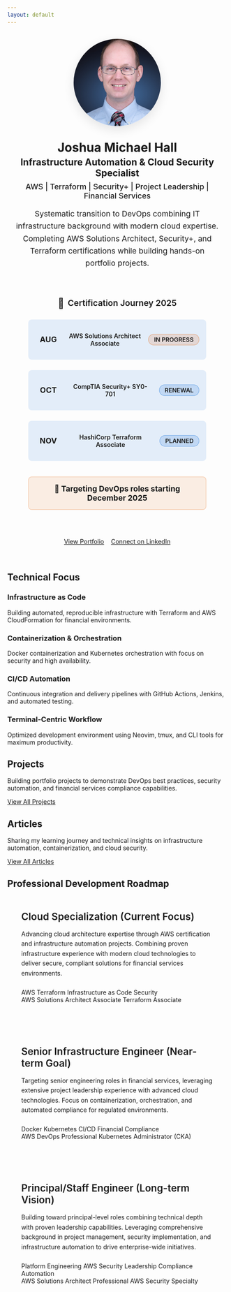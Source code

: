 ```yaml
---
layout: default
---
```


<div class="hero-section with-divider">
  <div class="hero-content">
    <div class="hero-layout">
      <div class="hero-image">
        <img src="/assets/images/headshot.jpg" alt="Joshua Michael Hall" loading="lazy">
      </div>
      <div class="hero-text">
        <h1>Joshua Michael Hall</h1>
        <h2>Infrastructure Automation & Cloud Security Specialist</h2>
        <h3 class="hero-tagline">AWS | Terraform | Security+ | Project Leadership | Financial Services</h3>
        <p>Systematic transition to DevOps combining IT infrastructure background with modern cloud expertise. Completing AWS Solutions Architect, Security+, and Terraform certifications while building hands-on portfolio projects.</p>
        <div class="certification-timeline">
          <h4><span class="timeline-icon">🎯</span> Certification Journey 2025</h4>
          <div class="timeline-items">
            <div class="timeline-item">
              <span class="timeline-date">AUG</span>
              <span class="timeline-cert">AWS Solutions Architect Associate</span>
              <span class="timeline-status in-progress">In Progress</span>
            </div>
            <div class="timeline-item">
              <span class="timeline-date">OCT</span>
              <span class="timeline-cert">CompTIA Security+ SY0-701</span>
              <span class="timeline-status planned">Renewal</span>
            </div>
            <div class="timeline-item">
              <span class="timeline-date">NOV</span>
              <span class="timeline-cert">HashiCorp Terraform Associate</span>
              <span class="timeline-status planned">Planned</span>
            </div>
          </div>
          <div class="availability-notice">
            <strong>🚀 Targeting DevOps roles starting December 2025</strong>
          </div>
        </div>
        <div class="hero-links">
          <a href="/portfolio" class="btn primary-btn cta-main-btn">View Portfolio</a>
          <a href="https://linkedin.com/in/joshuamichaelhall" class="btn secondary-btn cta-main-btn">Connect on LinkedIn</a>
        </div>
      </div>
    </div>
  </div>
</div>

<div class="home-section with-divider" id="technical-focus">
  <h2>Technical Focus</h2>
  <div class="tech-focus-grid">
    <div class="tech-focus-item">
      <h3>Infrastructure as Code</h3>
      <p>Building automated, reproducible infrastructure with Terraform and AWS CloudFormation for financial environments.</p>
    </div>
    <div class="tech-focus-item">
      <h3>Containerization & Orchestration</h3>
      <p>Docker containerization and Kubernetes orchestration with focus on security and high availability.</p>
    </div>
    <div class="tech-focus-item">
      <h3>CI/CD Automation</h3>
      <p>Continuous integration and delivery pipelines with GitHub Actions, Jenkins, and automated testing.</p>
    </div>
    <div class="tech-focus-item">
      <h3>Terminal-Centric Workflow</h3>
      <p>Optimized development environment using Neovim, tmux, and CLI tools for maximum productivity.</p>
    </div>
  </div>
</div>

<div class="home-section with-divider" id="projects">
  <h2>Projects</h2>
  <p class="section-intro-text">Building portfolio projects to demonstrate DevOps best practices, security automation, and financial services compliance capabilities.</p>
  <div id="github-projects"></div>
  <div class="section-link">
    <a href="/portfolio" class="btn outlined-btn">View All Projects</a>
  </div>
</div>

<div class="home-section no-divider" id="articles">
  <h2>Articles</h2>
  <p class="section-intro-text">Sharing my learning journey and technical insights on infrastructure automation, containerization, and cloud security.</p>
  <div id="devto-articles"></div>
  <div class="section-link">
    <a href="/blog" class="btn outlined-btn">View All Articles</a>
  </div>
</div>

<div class="home-section no-divider" id="career-vision">
  <h2>Professional Development Roadmap</h2>
  <div class="career-phases">
    <div class="career-phase">
      <div class="phase-content">
        <h3>Cloud Specialization (Current Focus)</h3>
        <p>Advancing cloud architecture expertise through AWS certification and infrastructure automation projects. Combining proven infrastructure experience with modern cloud technologies to deliver secure, compliant solutions for financial services environments.</p>
        <div class="timeline-skills">
          <span class="skill-tag">AWS</span>
          <span class="skill-tag">Terraform</span>
          <span class="skill-tag">Infrastructure as Code</span>
          <span class="skill-tag">Security</span>
        </div>
        <div class="timeline-certs">
          <span class="cert-badge">AWS Solutions Architect Associate</span>
          <span class="cert-badge">Terraform Associate</span>
        </div>
      </div>
    </div>
    <div class="career-phase">
      <div class="phase-content">
        <h3>Senior Infrastructure Engineer (Near-term Goal)</h3>
        <p>Targeting senior engineering roles in financial services, leveraging extensive project leadership experience with advanced cloud technologies. Focus on containerization, orchestration, and automated compliance for regulated environments.</p>
        <div class="timeline-skills">
          <span class="skill-tag">Docker</span>
          <span class="skill-tag">Kubernetes</span>
          <span class="skill-tag">CI/CD</span>
          <span class="skill-tag">Financial Compliance</span>
        </div>
        <div class="timeline-certs">
          <span class="cert-badge">AWS DevOps Professional</span>
          <span class="cert-badge">Kubernetes Administrator (CKA)</span>
        </div>
      </div>
    </div>
    <div class="career-phase">
      <div class="phase-content">
        <h3>Principal/Staff Engineer (Long-term Vision)</h3>
        <p>Building toward principal-level roles combining technical depth with proven leadership capabilities. Leveraging comprehensive background in project management, security implementation, and infrastructure automation to drive enterprise-wide initiatives.</p>
        <div class="timeline-skills">
          <span class="skill-tag">Platform Engineering</span>
          <span class="skill-tag">AWS Security</span>
          <span class="skill-tag">Leadership</span>
          <span class="skill-tag">Compliance Automation</span>
        </div>
        <div class="timeline-certs">
          <span class="cert-badge">AWS Solutions Architect Professional</span>
          <span class="cert-badge">AWS Security Specialty</span>
        </div>
      </div>
    </div>
  </div>
</div>

<style>
  .hero-layout {
    display: flex;
    flex-direction: column;
    align-items: center;
    gap: 2rem;
    max-width: 1200px;
    margin: 0 auto;
    padding: 1rem 1rem 2rem 1rem;
    text-align: center;
  }
  
  .hero-image {
    flex-shrink: 0;
    width: 200px;
    height: 200px;
    border-radius: 50%;
    overflow: hidden;
    box-shadow: 0 8px 24px rgba(0, 0, 0, 0.1);
  }
  
  .hero-image img {
    width: 100%;
    height: 100%;
    object-fit: cover;
    object-position: center;
    transition: transform 0.3s ease;
  }
  
  .hero-image:hover img {
    transform: scale(1.05);
  }
  
  .hero-text {
    text-align: center;
  }
  
  .hero-text h1 {
    margin-top: 0;
    margin-bottom: 0.25rem;
  }
  
  .hero-text h2 {
    margin-top: 0;
    margin-bottom: 0.5rem;
  }
  
  .hero-text p {
    margin-bottom: 1.5rem;
    font-size: 1.1rem;
    line-height: 1.6;
  }
  
  .hero-tagline {
    font-size: 1.1rem;
    color: var(--text-muted);
    font-weight: 500;
    margin: 0.5rem 0 1rem 0;
  }
  
  /* Enhanced Certification Timeline */
  .certification-timeline {
    background: var(--bg-content);
    border: 2px solid var(--primary-color);
    border-radius: 12px;
    padding: 2rem;
    margin: 2rem auto;
    max-width: 700px;
    box-shadow: var(--card-shadow);
    position: relative;
    overflow: hidden;
  }
  
  .certification-timeline::before {
    content: '';
    position: absolute;
    top: -50%;
    right: -50%;
    width: 200%;
    height: 200%;
    background: radial-gradient(circle, var(--primary-color) 0%, transparent 70%);
    opacity: 0.05;
    pointer-events: none;
  }
  
  .certification-timeline h4 {
    margin: 0 0 1.5rem 0;
    font-size: 1.2rem;
    color: var(--primary-color);
    font-weight: 600;
    text-align: center;
    display: flex;
    align-items: center;
    justify-content: center;
    gap: 0.5rem;
  }
  
  .timeline-icon {
    font-size: 1.4rem;
  }
  
  .timeline-items {
    display: flex;
    flex-direction: column;
    gap: 0.75rem;
    margin-bottom: 1.5rem;
  }
  
  .timeline-item {
    display: grid !important;
    grid-template-columns: 60px 1fr auto;
    align-items: center;
    gap: 1rem;
    padding: 1rem;
    background: rgba(3, 102, 214, 0.1) !important;
    border-radius: 8px;
    border: 2px solid var(--border-color) !important;
    transition: all 0.3s ease;
    margin-bottom: 0.75rem;
    visibility: visible !important;
    opacity: 1 !important;
    height: auto !important;
    min-height: 60px;
  }
  
  .timeline-item:hover {
    transform: translateX(5px);
    box-shadow: 0 2px 8px rgba(0, 0, 0, 0.1);
    border-color: var(--primary-color);
  }
  
  .timeline-date {
    font-weight: 700 !important;
    font-size: 1.1rem !important;
    color: var(--primary-color) !important;
    text-align: center;
    display: block !important;
    visibility: visible !important;
    opacity: 1 !important;
  }
  
  .timeline-cert {
    font-weight: 600 !important;
    color: var(--text-color) !important;
    display: block !important;
    visibility: visible !important;
    opacity: 1 !important;
  }
  
  .timeline-status {
    padding: 0.25rem 0.75rem;
    border-radius: 20px;
    font-size: 0.85rem !important;
    font-weight: 600 !important;
    text-transform: uppercase;
    display: inline-block !important;
    white-space: nowrap;
    visibility: visible !important;
    opacity: 1 !important;
  }
  
  .timeline-status.in-progress {
    background: rgba(227, 98, 9, 0.15);
    color: var(--accent-color);
    border: 1px solid rgba(227, 98, 9, 0.4);
  }
  
  .timeline-status.planned {
    background: rgba(3, 102, 214, 0.15);
    color: var(--primary-color);
    border: 1px solid rgba(3, 102, 214, 0.4);
  }
  
  .availability-notice {
    margin-top: 1.5rem;
    padding: 1rem;
    background: rgba(227, 98, 9, 0.1);
    border-radius: 8px;
    border: 1px solid rgba(227, 98, 9, 0.3);
    text-align: center;
  }
  
  .availability-notice strong {
    color: var(--primary-color);
    font-size: 1.1rem;
  }
  
  .hero-links {
    display: flex;
    gap: 1rem;
    margin-top: 2rem;
    justify-content: center;
  }
  
  @media (max-width: 768px) {
    .hero-layout {
      gap: 1.5rem;
      padding: 1.5rem 1rem;
    }
    
    .hero-image {
      width: 180px;
      height: 180px;
    }
    
    .certification-timeline {
      padding: 1.5rem;
      margin: 1.5rem auto;
    }
    
    .timeline-item {
      grid-template-columns: 50px 1fr;
      gap: 0.75rem;
    }
    
    .timeline-status {
      grid-column: 2;
      justify-self: start;
      margin-top: 0.25rem;
    }
    
    .hero-links {
      flex-wrap: wrap;
    }
  }
  
  @media (max-width: 480px) {
    .hero-layout {
      gap: 1rem;
      padding: 1rem;
    }
    
    .hero-image {
      width: 150px;
      height: 150px;
    }
    
    .hero-links {
      gap: 0.5rem;
    }
    
    .hero-links .btn {
      font-size: 0.9rem;
      padding: 0.6rem 1rem;
    }
  }
</style>

<style>
  .career-phases {
    display: flex;
    flex-direction: column;
    gap: 2rem;
    max-width: 1000px;
    margin: 0 auto;
  }
  
  .career-phase {
    background: var(--bg-content);
    border: 1px solid var(--border-color);
    border-radius: 12px;
    padding: 2rem;
    transition: box-shadow 0.3s ease;
  }
  
  .career-phase:hover {
    box-shadow: 0 4px 16px rgba(0, 0, 0, 0.1);
  }
  
  .phase-content h3 {
    margin-top: 0;
    margin-bottom: 1rem;
    color: var(--primary-color);
    font-size: 1.4rem;
    font-weight: 600;
  }
  
  .phase-content p {
    margin-bottom: 1.5rem;
    line-height: 1.6;
  }
  
  @media (max-width: 768px) {
    .career-phases {
      gap: 1.5rem;
    }
    
    .career-phase {
      padding: 1.5rem;
    }
  }
</style>
